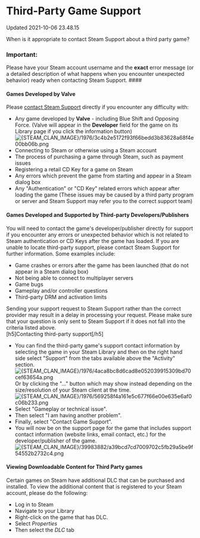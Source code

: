 # Third-Party Game Support
Updated 2021-10-06 23.48.15

When is it appropriate to contact Steam Support about a third party game?  
  
  ### Important:
Please have your Steam account username and the **exact** error message (or a detailed description of what happens when you encounter unexpected behavior) ready when contacting Steam Support.  ####   
#### Games Developed by Valve
Please [contact Steam Support](https://help.steampowered.com/) directly if you encounter any difficulty with:  

* Any game developed by **Valve** - including Blue Shift and Opposing Force. (Valve will appear in the **Developer** field for the game on its Library page if you click the information button)![{STEAM_CLAN_IMAGE}/1976/3c4b2e5172f93f66bedd3b83628a68f4e00bb06b.png]({STEAM_CLAN_IMAGE}/1976/3c4b2e5172f93f66bedd3b83628a68f4e00bb06b.png)
* Connecting to Steam or otherwise using a Steam account
* The process of purchasing a game through Steam, such as payment issues
* Registering a retail CD Key for a game on Steam
* Any errors which prevent the game from starting and appear in a Steam dialog box
* Any "Authentication" or "CD Key" related errors which appear after loading the game (These issues may be caused by a third party program or server and Steam Support may refer you to the correct support team)

  
  
#### Games Developed and Supported by Third-party Developers/Publishers
You will need to contact the game's developer/publisher directly for support if you encounter any errors or unexpected behavior which is not related to Steam authentication or CD Keys after the game has loaded. If you are unable to locate third-party support, please contact Steam Support for further information. Some examples include:  

* Game crashes or errors after the game has been launched (that do not appear in a Steam dialog box)
* Not being able to connect to multiplayer servers
* Game bugs
* Gameplay and/or controller questions
* Third-party DRM and activation limits

  
Sending your support request to Steam Support rather than the correct provider may result in a delay in processing your request. Please make sure that your question is only sent to Steam Support if it does not fall into the criteria listed above.  
[h5]Contacting third-party support[/h5]
* You can find the third-party game's support contact information by selecting the game in your Steam Library and then on the right hand side select "Support" from the tabs available above the "Activity" section.![{STEAM_CLAN_IMAGE}/1976/4aca8bc8d6cad8e052039915309bd70cef63654a.png]({STEAM_CLAN_IMAGE}/1976/4aca8bc8d6cad8e052039915309bd70cef63654a.png)  
Or by clicking the "..." button which may show instead depending on the size/resolution of your Steam client at the time.  
![{STEAM_CLAN_IMAGE}/1976/569258f4a161e5c677f66e00e635e6af0c06b233.png]({STEAM_CLAN_IMAGE}/1976/569258f4a161e5c677f66e00e635e6af0c06b233.png)
* Select "Gameplay or technical issue".
* Then select "I am having another problem".
* Finally, select "Contact Game Support".
* You will now be on the support page for the game that includes support contact information (website links, email contact, etc.) for the developer/publisher of the game.![{STEAM_CLAN_IMAGE}/39983882/a39bcd7cd7009702c5fb29a5be9f54552b2732c4.png]({STEAM_CLAN_IMAGE}/39983882/a39bcd7cd7009702c5fb29a5be9f54552b2732c4.png)

  
#### Viewing Downloadable Content for Third Party games
Certain games on Steam have additional DLC that can be purchased and installed.  To view the additional content that is registered to your Steam account, please do the following:  

* Log in to Steam
* Navigate to your Library
* Right-click on the game that has DLC.
* Select *Properties*
* Then select the *DLC* tab